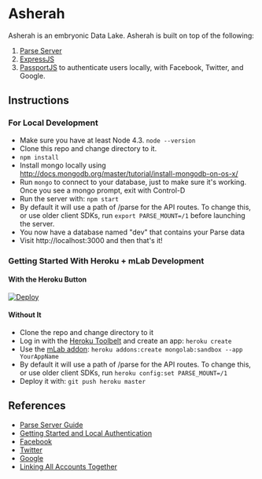 # Asherah

Asherah is an embryonic Data Lake.
Asherah is built on top of the following:
1. [Parse Server](https://github.com/ParsePlatform/parse-server)
2. [ExpressJS](https://expressjs.com/en/starter/basic-routing.html)
3. [PassportJS](http://passportjs.org/docs/) to authenticate users locally, with Facebook, Twitter, and Google. 

## Instructions

### For Local Development

* Make sure you have at least Node 4.3. `node --version`
* Clone this repo and change directory to it.
* `npm install`
* Install mongo locally using http://docs.mongodb.org/master/tutorial/install-mongodb-on-os-x/
* Run `mongo` to connect to your database, just to make sure it's working. Once you see a mongo prompt, exit with Control-D
* Run the server with: `npm start`
* By default it will use a path of /parse for the API routes.  To change this, or use older client SDKs, run `export PARSE_MOUNT=/1` before launching the server.
* You now have a database named "dev" that contains your Parse data
* Visit http://localhost:3000 and then that's it!

### Getting Started With Heroku + mLab Development

#### With the Heroku Button

[![Deploy](https://www.herokucdn.com/deploy/button.png)](https://heroku.com/deploy)

#### Without It

* Clone the repo and change directory to it
* Log in with the [Heroku Toolbelt](https://toolbelt.heroku.com/) and create an app: `heroku create`
* Use the [mLab addon](https://elements.heroku.com/addons/mongolab): `heroku addons:create mongolab:sandbox --app YourAppName`
* By default it will use a path of /parse for the API routes.  To change this, or use older client SDKs, run `heroku config:set PARSE_MOUNT=/1`
* Deploy it with: `git push heroku master`

## References
* [Parse Server Guide](https://github.com/ParsePlatform/parse-server/wiki/Parse-Server-Guide)
* [Getting Started and Local Authentication](http://scotch.io/tutorials/javascript/easy-node-authentication-setup-and-local)
* [Facebook](http://scotch.io/tutorials/javascript/easy-node-authentication-facebook)
* [Twitter](http://scotch.io/tutorials/javascript/easy-node-authentication-twitter)
* [Google](http://scotch.io/tutorials/javascript/easy-node-authentication-google)
* [Linking All Accounts Together](http://scotch.io/tutorials/javascript/easy-node-authentication-linking-all-accounts-together)
